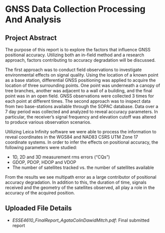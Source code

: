 # GNSS Data Collection Processing And Analysis

## Project Abstract
The purpose of this report is to explore the factors that influence GNSS positional accuracy.
Utilizing both an in-field method and a research approach, factors contributing to accuracy
degradation will be discussed.

The first approach was to conduct field observations to investigate environmental effects on
signal quality. Using the location of a known point as a base station, differential GNSS positioning
was applied to acquire the location of three surrounding points. One point was underneath a canopy of
tree branches, another was adjacent to a wall of a building, and the final point was in an open field.
GNSS observations were collected 3 times for each point at different times.
The second approach was to inspect data from two base-stations available through the
SOPAC database. Data over a 7 day period was collected and analyzed to reveal accuracy parameters.
In particular, the receiver’s signal frequency and elevation cutoff was altered to produce various
observation scenarios.

Utilizing Leica Infinity software we were able to process the information to reveal coordinates
in the WGS84 and NAD83 CSRS UTM Zone 17 coordinate systems. In order to infer the effects on
positional accuracy, the following parameters were studied:

- 1D, 2D and 3D measurement rms errors (“CQs”)
- GDOP, PDOP, HDOP and VDOP
- The number of satellites tracked vs. the number of satellites available

From the results we see multipath error as a large contributor of positional accuracy
degradation. In addition to this, the duration of time, signals received and the geometry of the
satellites observed, all play a role in the accuracy of the acquired position.

## Uploaded File Details
- *ESSE4610_FinalReport_AgataColinDawidMitch.pdf*: Final submitted report

